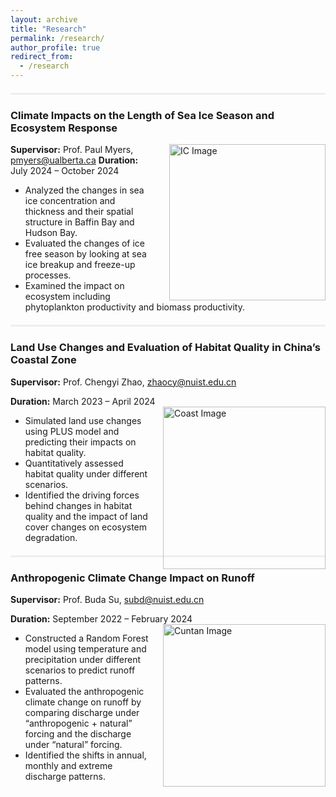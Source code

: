 ```yaml
---
layout: archive
title: "Research"
permalink: /research/
author_profile: true
redirect_from: 
  - /research
---
```



<div style="border-top: 3px solid #eee; margin: 20px 0;"></div>

### Climate Impacts on the Length of Sea Ice Season and Ecosystem Response
<img src="https://sigmundw.github.io/images/IC_change.png" alt="IC Image" width="250" align="right" style="margin-left: 20px;"/>

**Supervisor:** Prof. Paul Myers, [pmyers@ualberta.ca](mailto:pmyers@ualberta.ca)
**Duration:** July 2024 – October 2024

- Analyzed the changes in sea ice concentration and thickness and their spatial structure in Baffin Bay and Hudson Bay.
- Evaluated the changes of ice free season by looking at sea ice breakup and freeze-up processes.
- Examined the impact on ecosystem including phytoplankton productivity and biomass productivity.

<div style="border-top: 3px solid #eee; margin: 20px 0;"></div>

### Land Use Changes and Evaluation of Habitat Quality in China’s Coastal Zone
**Supervisor:** Prof. Chengyi Zhao, [zhaocy@nuist.edu.cn](mailto:zhaocy@nuist.edu.cn)

**Duration:** March 2023 – April 2024
<img src="https://sigmundw.github.io/images/coast.png" alt="Coast Image" width="260" align="right" style="margin-left: 20px;"/>
- Simulated land use changes using PLUS model and predicting their impacts on habitat quality.
- Quantitatively assessed habitat quality under different scenarios.
- Identified the driving forces behind changes in habitat quality and the impact of land cover changes on ecosystem degradation.

<div style="border-top: 3px solid #eee; margin: 20px 0;"></div>

### Anthropogenic Climate Change Impact on Runoff
**Supervisor:** Prof. Buda Su, [subd@nuist.edu.cn](mailto:subd@nuist.edu.cn)

**Duration:** September 2022 – February 2024
<img src="https://sigmundw.github.io/images/cuntan.png" alt="Cuntan Image" width="260" align="right" style="margin-left: 20px;"/>
- Constructed a Random Forest model using temperature and precipitation under different scenarios to predict runoff patterns.
- Evaluated the anthropogenic climate change on runoff by comparing discharge under “anthropogenic + natural” forcing and the discharge under “natural” forcing.
- Identified the shifts in annual, monthly and extreme discharge patterns.


